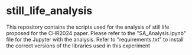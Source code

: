 # still_life_analysis
This repository contains the scripts used for the analysis of still life proposed for the CHR2024 paper.
Please refer to the "SA_Analysis.ipynb" file for the Jupyter with the analysis. Refer to "requirements.txt" to install the correct versions of the libraries used in this experiment
